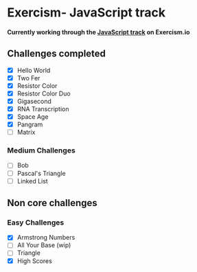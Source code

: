 # Exercism- JavaScript track

#### Currently working through the [JavaScript track](https://exercism.io/my/tracks/javascript) on Exercism.io

## Challenges completed

- [x] Hello World
- [x] Two Fer
- [x] Resistor Color
- [x] Resistor Color Duo
- [x] Gigasecond
- [x] RNA Transcription
- [x] Space Age
- [x] Pangram
- [ ] Matrix

### Medium Challenges

- [ ] Bob
- [ ] Pascal's Triangle
- [ ] Linked List

## Non core challenges

### Easy Challenges

- [x] Armstrong Numbers
- [ ] All Your Base (wip)
- [ ] Triangle
- [x] High Scores
